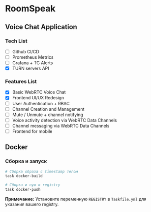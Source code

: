 # RoomSpeak

## Voice Chat Application

### Tech List

- [ ] Github CI/CD
- [ ] Prometheus Metrics
- [ ] Grafana + TG Alerts
- [x] TURN servers API

### Features List

- [x] Basic WebRTC Voice Chat
- [x] Frontend UI/UX Redesign
- [ ] User Authentication + RBAC
- [ ] Channel Creation and Management
- [ ] Mute / Unmute + channel notifying
- [ ] Voice activity detection via WebRTC Data Channels
- [ ] Channel messaging via WebRTC Data Channels
- [ ] Frontend for mobile

## Docker

### Сборка и запуск

```bash
# Сборка образа с timestamp тегом
task docker-build

# Сборка и пуш в registry
task docker-push
```

**Примечание:** Установите переменную `REGISTRY` в `Taskfile.yml` для указания вашего registry.